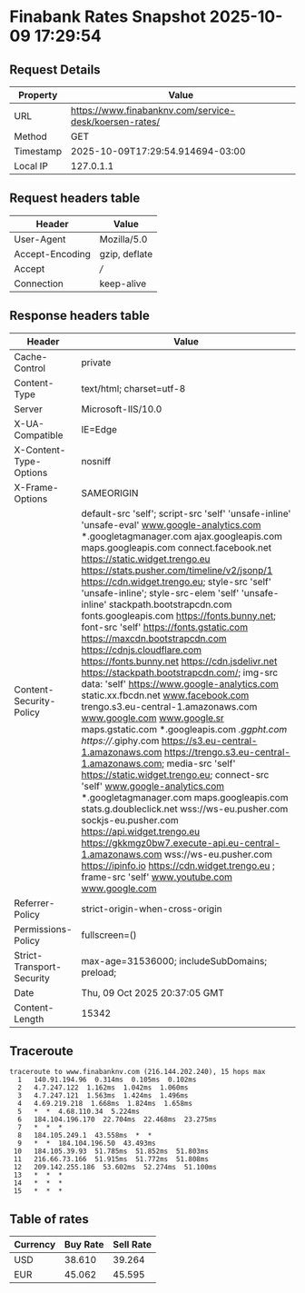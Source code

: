 # Finabank Rates Snapshot 2025-10-09 17:29:54
## Request Details

| Property | Value |
|----------|-------|
| URL | https://www.finabanknv.com/service-desk/koersen-rates/ |
| Method | GET |
| Timestamp | 2025-10-09T17:29:54.914694-03:00 |
| Local IP | 127.0.1.1 |
    
## Request headers table

| Header | Value |
|--------|-------|
| User-Agent | Mozilla/5.0 |
| Accept-Encoding | gzip, deflate |
| Accept | */* |
| Connection | keep-alive |

    
## Response headers table
| Header | Value |
|--------|-------|
| Cache-Control | private |
| Content-Type | text/html; charset=utf-8 |
| Server | Microsoft-IIS/10.0 |
| X-UA-Compatible | IE=Edge |
| X-Content-Type-Options | nosniff |
| X-Frame-Options | SAMEORIGIN |
| Content-Security-Policy | default-src 'self';  script-src 'self' 'unsafe-inline' 'unsafe-eval' www.google-analytics.com *.googletagmanager.com ajax.googleapis.com maps.googleapis.com connect.facebook.net https://static.widget.trengo.eu https://stats.pusher.com/timeline/v2/jsonp/1 https://cdn.widget.trengo.eu; style-src 'self'  'unsafe-inline'; style-src-elem 'self' 'unsafe-inline' stackpath.bootstrapcdn.com fonts.googleapis.com https://fonts.bunny.net;  font-src 'self' https://fonts.gstatic.com https://maxcdn.bootstrapcdn.com https://cdnjs.cloudflare.com https://fonts.bunny.net https://cdn.jsdelivr.net https://stackpath.bootstrapcdn.com/;  img-src data:  'self' https://www.google-analytics.com static.xx.fbcdn.net www.facebook.com trengo.s3.eu-central-1.amazonaws.com www.google.com www.google.sr maps.gstatic.com *.googleapis.com *.ggpht.com https://*.giphy.com https://s3.eu-central-1.amazonaws.com https://trengo.s3.eu-central-1.amazonaws.com; media-src 'self' https://static.widget.trengo.eu;  connect-src 'self' www.google-analytics.com *.googletagmanager.com maps.googleapis.com stats.g.doubleclick.net wss://ws-eu.pusher.com sockjs-eu.pusher.com https://api.widget.trengo.eu https://gkkmgz0bw7.execute-api.eu-central-1.amazonaws.com wss://ws-eu.pusher.com https://ipinfo.io https://cdn.widget.trengo.eu ;  frame-src 'self' www.youtube.com www.google.com |
| Referrer-Policy | strict-origin-when-cross-origin |
| Permissions-Policy | fullscreen=() |
| Strict-Transport-Security | max-age=31536000; includeSubDomains; preload; |
| Date | Thu, 09 Oct 2025 20:37:05 GMT |
| Content-Length | 15342 |

## Traceroute 

```
traceroute to www.finabanknv.com (216.144.202.240), 15 hops max
  1   140.91.194.96  0.314ms  0.105ms  0.102ms 
  2   4.7.247.122  1.162ms  1.042ms  1.060ms 
  3   4.7.247.121  1.563ms  1.424ms  1.496ms 
  4   4.69.219.218  1.668ms  1.824ms  1.658ms 
  5   *  *  4.68.110.34  5.224ms 
  6   184.104.196.170  22.704ms  22.468ms  23.275ms 
  7   *  *  * 
  8   184.105.249.1  43.558ms  *  * 
  9   *  *  184.104.196.50  43.493ms 
 10   184.105.39.93  51.785ms  51.852ms  51.803ms 
 11   216.66.73.166  51.915ms  51.772ms  51.808ms 
 12   209.142.255.186  53.602ms  52.274ms  51.100ms 
 13   *  *  * 
 14   *  *  * 
 15   *  *  * 

```


## Table of rates

| Currency | Buy Rate | Sell Rate |
|----------|----------|-----------|
| USD | 38.610 | 39.264 |
| EUR | 45.062 | 45.595 |
